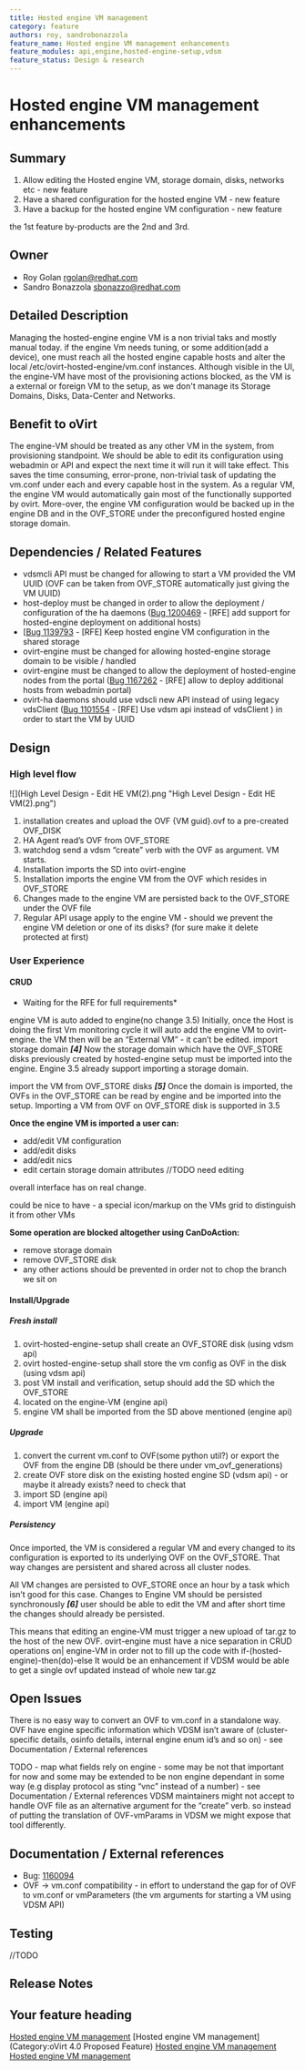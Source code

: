 ```yaml
---
title: Hosted engine VM management
category: feature
authors: roy, sandrobonazzola
feature_name: Hosted engine VM management enhancements
feature_modules: api,engine,hosted-engine-setup,vdsm
feature_status: Design & research
---
```


# Hosted engine VM management enhancements

## Summary

1.  Allow editing the Hosted engine VM, storage domain, disks, networks etc - new feature
2.  Have a shared configuration for the hosted engine VM - new feature
3.  Have a backup for the hosted engine VM configuration - new feature

the 1st feature by-products are the 2nd and 3rd.

## Owner

*   Roy Golan <rgolan@redhat.com>
*   Sandro Bonazzola <sbonazzo@redhat.com>

## Detailed Description

Managing the hosted-engine engine VM is a non trivial taks and mostly manual today. if the engine Vm needs tuning, or some addition(add a device), one must reach all the hosted engine capable hosts and alter the local /etc/ovirt-hosted-engine/vm.conf instances. Although visible in the UI, the engine-VM have most of the provisioning actions blocked, as the VM is a external or foreign VM to the setup, as we don't manage its Storage Domains, Disks, Data-Center and Networks.

## Benefit to oVirt

The engine-VM should be treated as any other VM in the system, from provisioning standpoint. We should be able to edit its configuration using webadmin or API and expect the next time it will run it will take effect. This saves the time consuming, error-prone, non-trivial task of updating the vm.conf under each and every capable host in the system. As a regular VM, the engine VM would automatically gain most of the functionally supported by ovirt. More-over, the engine VM configuration would be backed up in the engine DB and in the OVF_STORE under the preconfigured hosted engine storage domain.

## Dependencies / Related Features

*   vdsmcli API must be changed for allowing to start a VM provided the VM UUID (OVF can be taken from OVF_STORE automatically just giving the VM UUID)
*   host-deploy must be changed in order to allow the deployment / configuration of the ha daemons ([Bug 1200469](https://bugzilla.redhat.com/1200469) - [RFE] add support for hosted-engine deployment on additional hosts)
*   [[Bug 1139793](https://bugzilla.redhat.com/1139793) - [RFE] Keep hosted engine VM configuration in the shared storage
*   ovirt-engine must be changed for allowing hosted-engine storage domain to be visible / handled
*   ovirt-engine must be changed to allow the deployment of hosted-engine nodes from the portal ([Bug 1167262](https://bugzilla.redhat.com/1167262) - [RFE] allow to deploy additional hosts from webadmin portal)
*   ovirt-ha daemons should use vdscli new API instead of using legacy vdsClient ([Bug 1101554](https://bugzilla.redhat.com/1101554) - [RFE] Use vdsm api instead of vdsClient ) in order to start the VM by UUID

## Design

### High level flow

![](High Level Design - Edit HE VM(2).png "High Level Design - Edit HE VM(2).png")

1.  installation creates and upload the OVF {VM guid}.ovf to a pre-created OVF_DISK
2.  HA Agent read’s OVF from OVF_STORE
3.  watchdog send a vdsm “create” verb with the OVF as argument. VM starts.
4.  Installation imports the SD into ovirt-engine
5.  Installation imports the engine VM from the OVF which resides in OVF_STORE
6.  Changes made to the engine VM are persisted back to the OVF_STORE under the OVF file
7.  Regular API usage apply to the engine VM - should we prevent the engine VM deletion or one of its disks? (for sure make it delete protected at first)

### User Experience

#### CRUD

*   Waiting for the RFE for full requirements\*

engine VM is auto added to engine(no change 3.5) Initially, once the Host is doing the first Vm monitoring cycle it will auto add the engine VM to ovirt-engine. the VM then will be an “External VM” - it can’t be edited. import storage domain ***[4]*** Now the storage domain which have the OVF_STORE disks previously created by hosted-engine setup must be imported into the engine. Engine 3.5 already support importing a storage domain.

import the VM from OVF_STORE disks ***[5]*** Once the domain is imported, the OVFs in the OVF_STORE can be read by engine and be imported into the setup. Importing a VM from OVF on OVF_STORE disk is supported in 3.5

**Once the engine VM is imported a user can:**

*   add/edit VM configuration
*   add/edit disks
*   add/edit nics
*   edit certain storage domain attributes //TODO need editing

overall interface has on real change.

could be nice to have - a special icon/markup on the VMs grid to distinguish it from other VMs

**Some operation are blocked altogether using CanDoAction:**

*   remove storage domain
*   remove OVF_STORE disk
*   any other actions should be prevented in order not to chop the branch we sit on

#### Install/Upgrade

##### Fresh install

1.  ovirt-hosted-engine-setup shall create an OVF_STORE disk (using vdsm api)
2.  ovirt hosted-engine-setup shall store the vm config as OVF in the disk (using vdsm api)
3.  post VM install and verification, setup should add the SD which the OVF_STORE
4.  located on the engine-VM (engine api)
5.  engine VM shall be imported from the SD above mentioned (engine api)

##### Upgrade

1.  convert the current vm.conf to OVF(some python util?) or export the OVF from the engine DB (should be there under vm_ovf_generations)
2.  create OVF store disk on the existing hosted engine SD (vdsm api) - or maybe it already exists? need to check that
3.  import SD (engine api)
4.  import VM (engine api)

##### Persistency

Once imported, the VM is considered a regular VM and every changed to its configuration is exported to its underlying OVF on the OVF_STORE. That way changes are persistent and shared across all cluster nodes.

All VM changes are persisted to OVF_STORE once an hour by a task which isn’t good for this case. Changes to Engine VM should be persisted synchronously ***[6]*** user should be able to edit the VM and after short time the changes should already be persisted.

This means that editing an engine-VM must trigger a new upload of tar.gz to the host of the new OVF. ovirt-engine must have a nice separation in CRUD operations on| engine-VM in order not to fill up the code with if-(hosted-engine)-then(do)-else It would be an enhancement if VDSM would be able to get a single ovf updated instead of whole new tar.gz

## Open Issues

There is no easy way to convert an OVF to vm.conf in a standalone way. OVF have engine specific information which VDSM isn’t aware of (cluster-specific details, osinfo details, internal engine enum id’s and so on) - see Documentation / External references

TODO - map what fields rely on engine - some may be not that important for now and some may be extended to be non engine dependant in some way (e.g display protocol as sting “vnc” instead of a number) - see Documentation / External references VDSM maintainers might not accept to handle OVF file as an alternative argument for the “create” verb. so instead of putting the translation of OVF-vmParams in VDSM we might expose that tool differently.

## Documentation / External references

*   Bug: [1160094](https://bugzilla.redhat.com/show_bug.cgi?id=1160094)
*   OVF -> vm.conf compatibility - in effort to understand the gap for of OVF to vm.conf or vmParameters (the vm arguments for starting a VM using VDSM API)

## Testing

//TODO

## Release Notes

## Your feature heading




[Hosted engine VM management](/develop/release-management/features/) [Hosted engine VM management](Category:oVirt 4.0 Proposed Feature) [Hosted engine VM management](Category:Integration) [Hosted engine VM management](/documentation/sla/)

